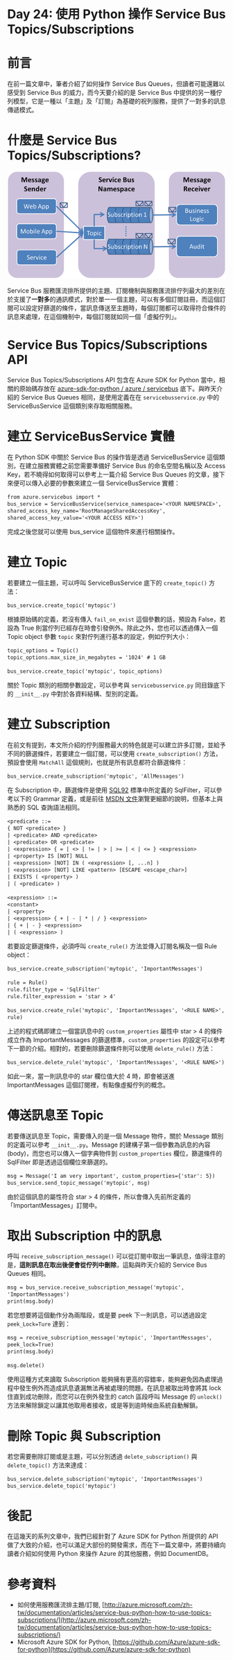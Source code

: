 Day 24: 使用 Python 操作 Service Bus Topics/Subscriptions
==============================

# 前言

在前一篇文章中，筆者介紹了如何操作 Service Bus Queues，但讀者可能還難以感受到 Service Bus 的威力，而今天要介紹的是 Service Bus 中提供的另一種佇列模型，它是一種以「主題」及「訂閱」為基礎的祝列服務，提供了一對多的訊息傳遞模式。

# 什麼是 Service Bus Topics/Subscriptions?

![Concept](https://raw.githubusercontent.com/hungys/azure-blog/master/media/24-azure-service-bus-topics-subscriptions-using-python/concept.png)

Service Bus 服務匯流排所提供的主題、訂閱機制與服務匯流排佇列最大的差別在於支援了**一對多**的通訊模式，對於單一一個主題，可以有多個訂閱註冊，而這個訂閱可以設定好篩選的條件，當訊息傳送至主題時，每個訂閱都可以取得符合條件的訊息來處理，在這個機制中，每個訂閱就如同一個「虛擬佇列」。

# Service Bus Topics/Subscriptions API

Service Bus Topics/Subscriptions API 包含在 Azure SDK for Python 當中，相關的原始碼存放在 [azure-sdk-for-python / azure / servicebus](https://github.com/Azure/azure-sdk-for-python/tree/master/azure/servicebus) 底下。與昨天介紹的 Service Bus Queues 相同，是使用定義在在 `servicebusservice.py` 中的 ServiceBusService 這個類別來存取相關服務。

# 建立 ServiceBusService 實體

在 Python SDK 中關於 Service Bus 的操作皆是透過 ServiceBusService 這個類別，在建立服務實體之前您需要準備好 Service Bus 的命名空間名稱以及 Access Key，若不曉得如何取得可以參考上一篇介紹 Service Bus Queues 的文章，接下來便可以傳入必要的參數來建立一個 ServiceBusService 實體：

```
from azure.servicebus import *
bus_service = ServiceBusService(service_namespace='<YOUR NAMESPACE>', shared_access_key_name='RootManageSharedAccessKey', shared_access_key_value='<YOUR ACCESS KEY>')
```

完成之後您就可以使用 bus_service 這個物件來進行相關操作。

# 建立 Topic

若要建立一個主題，可以呼叫 ServiceBusService 底下的 `create_topic()` 方法：

```
bus_service.create_topic('mytopic')
```

根據原始碼的定義，若沒有傳入 `fail_on_exist` 這個參數的話，預設為 False，若設為 True 則當佇列已經存在時會引發例外。除此之外，您也可以透過傳入一個 Topic object 參數 `topic` 來對佇列進行基本的設定，例如佇列大小：

```
topic_options = Topic()
topic_options.max_size_in_megabytes = '1024' # 1 GB

bus_service.create_topic('mytopic', topic_options)
```

關於 Topic 類別的相關參數設定，可以參考與 `servicebusservice.py` 同目錄底下的 `__init__.py` 中對於各資料結構、型別的定義。

# 建立 Subscription

在前文有提到，本文所介紹的佇列服務最大的特色就是可以建立許多訂閱，並給予不同的篩選條件，若要建立一個訂閱，可以使用 `create_subscription()` 方法，預設會使用 `MatchAll` 這個規則，也就是所有訊息都符合篩選條件：

```
bus_service.create_subscription('mytopic', 'AllMessages')
```

在 Subscription 中，篩選條件是使用 [SQL92](http://www.contrib.andrew.cmu.edu/~shadow/sql/sql1992.txt) 標準中所定義的 SqlFilter，可以參考以下的 Grammar 定義，或是前往 [MSDN 文件](http://msdn.microsoft.com/zh-tw/library/microsoft.servicebus.messaging.sqlfilter.sqlexpression.aspx)瀏覽更細節的說明，但基本上與熟悉的 SQL 查詢語法相同。

```
<predicate ::=
{ NOT <predicate> }
| <predicate> AND <predicate>
| <predicate> OR <predicate>
| <expression> { = | <> | != | > | >= | < | <= } <expression>
| <property> IS [NOT] NULL
| <expression> [NOT] IN ( <expression> [, ...n] )
| <expression> [NOT] LIKE <pattern> [ESCAPE <escape_char>]
| EXISTS ( <property> )
| ( <predicate> )
 
<expression> ::=
<constant> 
| <property>
| <expression> { + | - | * | / } <expression>
| { + | - } <expression>
| ( <expression> )
```

若要設定篩選條件，必須呼叫 `create_rule()` 方法並傳入訂閱名稱及一個 Rule object：

```
bus_service.create_subscription('mytopic', 'ImportantMessages')

rule = Rule()
rule.filter_type = 'SqlFilter'
rule.filter_expression = 'star > 4'

bus_service.create_rule('mytopic', 'ImportantMessages', '<RULE NAME>', rule)
```

上述的程式碼即建立一個當訊息中的 `custom_properties` 屬性中 star > 4 的條件成立作為 ImportantMessages 的篩選標準，`custom_properties` 的設定可以參考下一節的介紹。相對的，若要刪除篩選條件則可以使用 `delete_rule()` 方法：

```
bus_service.delete_rule('mytopic', 'ImportantMessages', '<RULE NAME>')
```

如此一來，當一則訊息中的 star 欄位值大於 4 時，即會被送進 ImportantMessages 這個訂閱裡，有點像虛擬佇列的概念。

# 傳送訊息至 Topic

若要傳送訊息至 Topic，需要傳入的是一個 Message 物件，關於 Message 類別的定義可以參考 `__init__.py`。Message 的建構子第一個參數為訊息的內容 (body)，而您也可以傳入一個字典物件到 `custom_properties` 欄位，篩選條件的 SqlFilter 即是透過這個欄位來篩選的。

```
msg = Message('I am very important', custom_properties={'star': 5})
bus_service.send_topic_message('mytopic', msg)
```

由於這個訊息的屬性符合 star > 4 的條件，所以會傳入先前所定義的「ImportantMessages」訂閱中。

# 取出 Subscription 中的訊息

呼叫 `receive_subscription_message()` 可以從訂閱中取出一筆訊息，值得注意的是，**這則訊息在取出後便會從佇列中刪除**，這點與昨天介紹的 Service Bus Queues 相同。

```
msg = bus_service.receive_subscription_message('mytopic', 'ImportantMessages')
print(msg.body)
```

若您想要將這個動作分為兩階段，或是要 peek 下一則訊息，可以透過設定 `peek_Lock=Ture` 達到：

```
msg = receive_subscription_message('mytopic', 'ImportantMessages', peek_lock=True)
print(msg.body)

msg.delete()
```

使用這種方式來讀取 Subscription 能夠擁有更高的容錯率，能夠避免因為處理過程中發生例外而造成訊息遺漏無法再被處理的問題。在訊息被取出時會將其 lock 住直到成功刪除，而您可以在例外發生的 catch 區段呼叫 Message 的 `unlock()` 方法來解除鎖定以讓其他取用者接收，或是等到逾時候由系統自動解鎖。

# 刪除 Topic 與 Subscription

若您需要刪除訂閱或是主題，可以分別透過 `delete_subscription()` 與 `delete_topic()` 方法來達成：

```
bus_service.delete_subscription('mytopic', 'ImportantMessages')
bus_service.delete_topic('mytopic')
```

# 後記

在這幾天的系列文章中，我們已經針對了 Azure SDK for Python 所提供的 API 做了大致的介紹，也可以滿足大部份的開發需求，而在下一篇文章中，將要持續向讀者介紹如何使用 Python 來操作 Azure 的其他服務，例如 DocumentDB。

# 參考資料

- 如何使用服務匯流排主題/訂閱, [http://azure.microsoft.com/zh-tw/documentation/articles/service-bus-python-how-to-use-topics-subscriptions/](http://azure.microsoft.com/zh-tw/documentation/articles/service-bus-python-how-to-use-topics-subscriptions/)
- Microsoft Azure SDK for Python, [https://github.com/Azure/azure-sdk-for-python](https://github.com/Azure/azure-sdk-for-python)